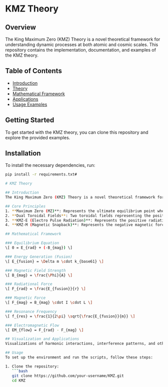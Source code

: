 # KMZ Theory

## Overview
The King Maximum Zero (KMZ) Theory is a novel theoretical framework for understanding dynamic processes at both atomic and cosmic scales. This repository contains the implementation, documentation, and examples of the KMZ theory.

## Table of Contents
- [Introduction](docs/introduction.md)
- [Theory](docs/theory.md)
- [Mathematical Framework](docs/mathematical_framework.md)
- [Applications](docs/applications.md)
- [Usage Examples](docs/usage_examples.md)

## Getting Started
To get started with the KMZ theory, you can clone this repository and explore the provided examples.

## Installation
To install the necessary dependencies, run:
```bash
pip install -r requirements.txt#

# KMZ Theory

## Introduction
The King Maximum Zero (KMZ) Theory is a novel theoretical framework for understanding dynamic processes at both atomic and cosmic scales. This repository contains the core principles, mathematical frameworks, and potential applications of KMZ theory.

## Core Principles
1. **Maximum Zero (MZ)**: Represents the ultimate equilibrium point where positive and negative contributions cancel out.
2. **Dual Toroidal Fields**: Two toroidal fields representing the positive radiational (electro pulse) and negative magnetic (magnetic snapback) forces.
3. **KMZ-E (Electro Pulse Radiation)**: Represents the positive radiational forces, measured in hertz (Hz).
4. **KMZ-M (Magnetic Snapback)**: Represents the negative magnetic forces, measured in anti-hertz (Ahz).

## Mathematical Framework

### Equilibrium Equation
\[ 0 = E_{rad} + (-B_{mag}) \]

### Energy Generation (Fusion)
\[ E_{fusion} = \Delta m \cdot k_{base61} \]

### Magnetic Field Strength
\[ B_{mag} = \frac{\Phi}{A} \]

### Radiational Force
\[ F_{rad} = \frac{E_{fusion}}{r} \]

### Magnetic Force
\[ F_{mag} = B_{mag} \cdot I \cdot L \]

### Resonance Frequency
\[ f_{res} = \frac{1}{2\pi} \sqrt{\frac{E_{fusion}}{m}} \]

### Electromagnetic Flow
\[ EM_{flow} = F_{rad} - F_{mag} \]

## Visualization and Applications
Visualizations of harmonic interactions, interference patterns, and other KMZ principles can be created using Python scripts included in this repository.

## Usage
To set up the environment and run the scripts, follow these steps:

1. Clone the repository:
   ```bash
   git clone https://github.com/your-username/KMZ.git
   cd KMZ
